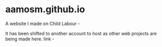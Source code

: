 # aamosm.github.io

A website I made on Child Labour -

It has been shifted to another account to host as other web projects are being made here.
link - 
